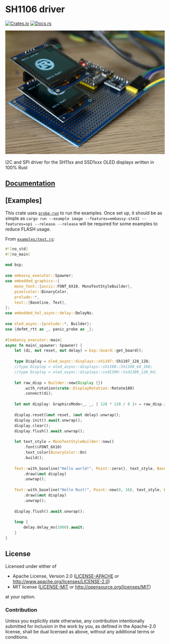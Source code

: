 # SH1106 driver

[![Crates.io](https://img.shields.io/crates/v/oled_async.svg)](https://crates.io/crates/oled_async)
[![Docs.rs](https://docs.rs/sh1106/badge.svg)](https://docs.rs/oled_async)

[![SH1107 SPI and I2C display modules showing the Rust logo](readme_banner.jpg?raw=true)](examples/image.rs)

I2C and SPI driver for the SH11xx and SSD1xxx OLED displays written in 100% Rust

## [Documentation](https://docs.rs/oled_async)

## [Examples]

This crate uses [`probe-run`](https://crates.io/crates/probe-run) to run the examples. Once set up,
it should be as simple as `cargo run --example image --features=embassy-stm32 --features=spi --release`. `--release` will be
required for some examples to reduce FLASH usage.

From [`examples/text.rs`](examples/text.rs):

```rust
#![no_std]
#![no_main]

mod bsp;

use embassy_executor::Spawner;
use embedded_graphics::{
    mono_font::{ascii::FONT_6X10, MonoTextStyleBuilder},
    pixelcolor::BinaryColor,
    prelude::*,
    text::{Baseline, Text},
};
use embedded_hal_async::delay::DelayNs;

use oled_async::{prelude::*, Builder};
use {defmt_rtt as _, panic_probe as _};

#[embassy_executor::main]
async fn main(_spawner: Spawner) {
    let (di, mut reset, mut delay) = bsp::board::get_board();

    type Display = oled_async::displays::sh1107::Sh1107_128_128;
    //type Display = oled_async::displays::sh1108::Sh1108_64_160;
    //type Display = oled_async::displays::ssd1309::Ssd1309_128_64;

    let raw_disp = Builder::new(Display {})
        .with_rotation(crate::DisplayRotation::Rotate180)
        .connect(di);

    let mut display: GraphicsMode<_, _, { 128 * 128 / 8 }> = raw_disp.into();

    display.reset(&mut reset, &mut delay).unwrap();
    display.init().await.unwrap();
    display.clear();
    display.flush().await.unwrap();

    let text_style = MonoTextStyleBuilder::new()
        .font(&FONT_6X10)
        .text_color(BinaryColor::On)
        .build();

    Text::with_baseline("Hello world!", Point::zero(), text_style, Baseline::Top)
        .draw(&mut display)
        .unwrap();

    Text::with_baseline("Hello Rust!", Point::new(0, 16), text_style, Baseline::Top)
        .draw(&mut display)
        .unwrap();

    display.flush().await.unwrap();

    loop {
        delay.delay_ms(1000).await;
    }
}
```

## License

Licensed under either of

- Apache License, Version 2.0 ([LICENSE-APACHE](LICENSE-APACHE) or
  http://www.apache.org/licenses/LICENSE-2.0)
- MIT license ([LICENSE-MIT](LICENSE-MIT) or http://opensource.org/licenses/MIT)

at your option.

### Contribution

Unless you explicitly state otherwise, any contribution intentionally submitted for inclusion in the
work by you, as defined in the Apache-2.0 license, shall be dual licensed as above, without any
additional terms or conditions.
